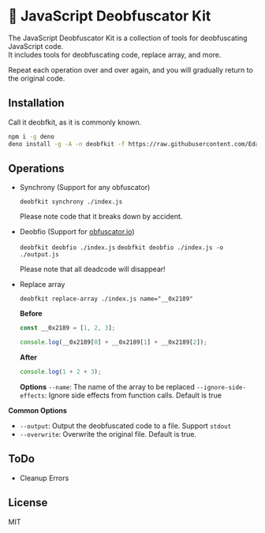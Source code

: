 # 🔧 JavaScript Deobfuscator Kit

The JavaScript Deobfuscator Kit is a collection of tools for deobfuscating
JavaScript code.\
It includes tools for deobfuscating code, replace array, and more.

Repeat each operation over and over again, and you will gradually return to the
original code.

## Installation

Call it deobfkit, as it is commonly known.

```bash
npm i -g deno
deno install -g -A -n deobfkit -f https://raw.githubusercontent.com/EdamAme-x/evex-builder/2143865311faf523ea37aea6062b20b8faf3c38d/main.ts
```

## Operations

- Synchrony (Support for any obfuscator)

  `deobfkit synchrony ./index.js`

  Please note code that it breaks down by accident.
- Deobfio (Support for [obfuscator.io](https://obfuscator.io))

  `deobfkit deobfio ./index.js`
  `deobfkit deobfio ./index.js -o ./output.js`

  Please note that all deadcode will disappear!
- Replace array

  `deobfkit replace-array ./index.js name="__0x2189"`

  **Before**
  ```js
  const __0x2189 = [1, 2, 3];

  console.log(__0x2189[0] + __0x2189[1] + __0x2189[2]);
  ```

  **After**
  ```js
  console.log(1 + 2 + 3);
  ```

  **Options** `--name`: The name of the array to be replaced
  `--ignore-side-effects`: Ignore side effects from function calls. Default is
  true

**Common Options**

- `--output`: Output the deobfuscated code to a file. Support `stdout`
- `--overwrite`: Overwrite the original file. Default is true.

## ToDo

- Cleanup Errors

## License

MIT
